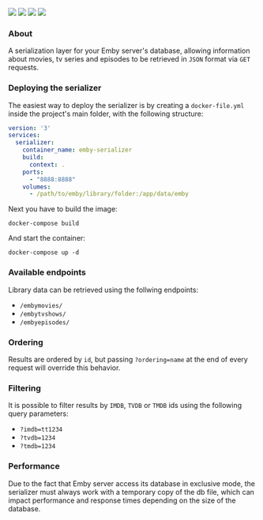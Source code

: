 ![](https://img.shields.io/badge/embyserver-4.6.4-darkcyan)
![](https://img.shields.io/badge/Django-3.2-darkcyan)
![](https://img.shields.io/badge/Python-3.8+-darkcyan)
![](https://img.shields.io/badge/djangorestframework-3.12-darkcyan)

### About

A serialization layer for your Emby server's database, allowing information about movies, tv series and episodes to be
retrieved in `JSON` format via `GET` requests.

### Deploying the serializer

The easiest way to deploy the serializer is by creating a `docker-file.yml` inside the project's main folder, with the
following structure:

```yaml
version: '3'
services:
  serializer:
    container_name: emby-serializer
    build:
      context: .
    ports:
      - "8888:8888"
    volumes:
      - /path/to/emby/library/folder:/app/data/emby
```

Next you have to build the image:
```shell
docker-compose build
```

And start the container:
```shell
docker-compose up -d
```

### Available endpoints

Library data can be retrieved using the follwing endpoints:

* `/embymovies/`
* `/embytvshows/`
* `/embyepisodes/`

### Ordering

Results are ordered by `id`, but passing `?ordering=name` at the end of every request will override this behavior.

### Filtering

It is possible to filter results by `IMDB`, `TVDB` or `TMDB` ids using the following query parameters:

* `?imdb=tt1234`
* `?tvdb=1234`
* `?tmdb=1234`

### Performance

Due to the fact that Emby server access its database in exclusive mode, the serializer must always work with a
temporary copy of the db file, which can impact performance and response times depending on the size of the database.